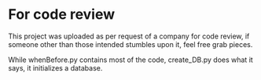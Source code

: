 # For code review

This project was uploaded as per request of a company for code review,
if someone other than those intended stumbles upon it, feel free grab pieces.
  
While whenBefore.py contains most of the code, create_DB.py does what it says, it initializes a database.
